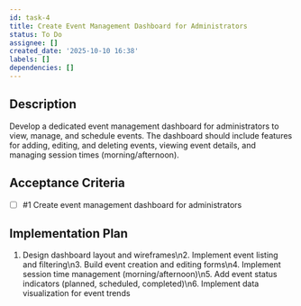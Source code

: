 ```yaml
---
id: task-4
title: Create Event Management Dashboard for Administrators
status: To Do
assignee: []
created_date: '2025-10-10 16:38'
labels: []
dependencies: []
---
```


## Description

<!-- SECTION:DESCRIPTION:BEGIN -->
Develop a dedicated event management dashboard for administrators to view, manage, and schedule events. The dashboard should include features for adding, editing, and deleting events, viewing event details, and managing session times (morning/afternoon).
<!-- SECTION:DESCRIPTION:END -->

## Acceptance Criteria
<!-- AC:BEGIN -->
- [ ] #1 Create event management dashboard for administrators
<!-- AC:END -->

## Implementation Plan

<!-- SECTION:PLAN:BEGIN -->
1. Design dashboard layout and wireframes\n2. Implement event listing and filtering\n3. Build event creation and editing forms\n4. Implement session time management (morning/afternoon)\n5. Add event status indicators (planned, scheduled, completed)\n6. Implement data visualization for event trends
<!-- SECTION:PLAN:END -->
